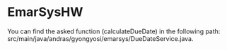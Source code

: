 # EmarSysHW

You can find the asked function (calculateDueDate) in the following path: src/main/java/andras/gyongyosi/emarsys/DueDateService.java.
